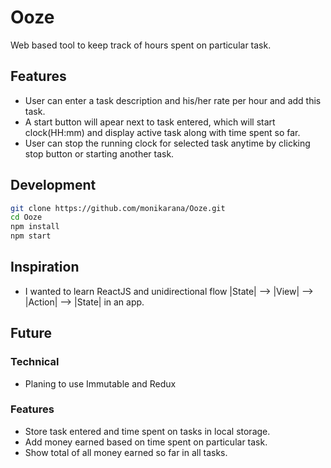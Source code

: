 # Ooze
Web based tool to keep track of hours spent on particular task. 

## Features
- User can enter a task description and his/her rate per hour and add this task.
- A start button will apear next to task entered, which will start clock(HH:mm) and display active task along with time spent so far.
- User can stop the running clock for selected task anytime by clicking stop button or starting another task.

## Development

```sh
git clone https://github.com/monikarana/Ooze.git
cd Ooze
npm install
npm start
```

## Inspiration
- I wanted to learn ReactJS and unidirectional flow |State| --> |View| --> |Action| --> |State| in an app.

## Future

### Technical
- Planing to use Immutable and Redux

### Features
- Store task entered and time spent on tasks in local storage.
- Add money earned based on time spent on particular task.
- Show total of all money earned so far in all tasks. 
